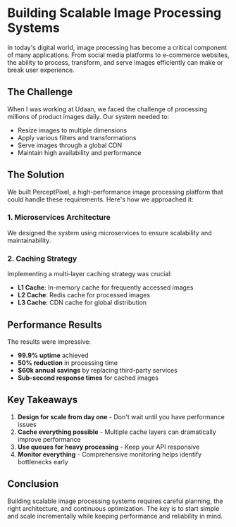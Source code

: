 # Building Scalable Image Processing Systems

In today's digital world, image processing has become a critical component of many applications. From social media platforms to e-commerce websites, the ability to process, transform, and serve images efficiently can make or break user experience.

## The Challenge

When I was working at Udaan, we faced the challenge of processing millions of product images daily. Our system needed to:
- Resize images to multiple dimensions
- Apply various filters and transformations
- Serve images through a global CDN
- Maintain high availability and performance

## The Solution

We built PerceptPixel, a high-performance image processing platform that could handle these requirements. Here's how we approached it:

### 1. Microservices Architecture

We designed the system using microservices to ensure scalability and maintainability.

### 2. Caching Strategy

Implementing a multi-layer caching strategy was crucial:
- **L1 Cache**: In-memory cache for frequently accessed images
- **L2 Cache**: Redis cache for processed images
- **L3 Cache**: CDN cache for global distribution

## Performance Results

The results were impressive:
- **99.9% uptime** achieved
- **50% reduction** in processing time
- **$60k annual savings** by replacing third-party services
- **Sub-second response times** for cached images

## Key Takeaways

1. **Design for scale from day one** - Don't wait until you have performance issues
2. **Cache everything possible** - Multiple cache layers can dramatically improve performance
3. **Use queues for heavy processing** - Keep your API responsive
4. **Monitor everything** - Comprehensive monitoring helps identify bottlenecks early

## Conclusion

Building scalable image processing systems requires careful planning, the right architecture, and continuous optimization. The key is to start simple and scale incrementally while keeping performance and reliability in mind.
